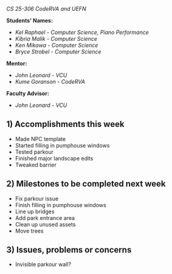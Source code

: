 *CS 25-306 CodeRVA and UEFN*

**Students' Names:**
- *Kel Raphael* - *Computer Science, Piano Performance*
- *Kibria Malik* - *Computer Science*
- *Ken Mikawa* - *Computer Science*
- *Bryce Strobel* - *Computer Science*

**Mentor:**
- *John Leonard* - *VCU*
- *Kume Goranson* - *CodeRVA*

**Faculty Advisor:**
- *John Leonard*  - *VCU*

## 1) Accomplishments this week ##
- Made NPC template
- Started filling in pumphouse windows
- Tested parkour
- Finished major landscape edits
- Tweaked barrier

## 2) Milestones to be completed next week ##
- Fix parkour issue
- Finish filling in pumphouse windows
- Line up bridges
- Add park entrance area
- Clean up unused assets
- Move trees

## 3) Issues, problems or concerns ##
- Invisible parkour wall?
